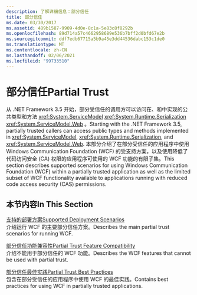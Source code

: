 ```yaml
---
description: 了解详细信息：部分信任
title: 部分信任
ms.date: 03/30/2017
ms.assetid: 489b1587-9909-4d0e-8c1a-5e83c8f8292b
ms.openlocfilehash: 89d714a57c4662958689e536b7bff2d0bfd67e2b
ms.sourcegitcommit: ddf7edb67715a5b9a45e3dd44536dabc153c1de0
ms.translationtype: MT
ms.contentlocale: zh-CN
ms.lasthandoff: 02/06/2021
ms.locfileid: "99733510"
---
```

# <a name="partial-trust"></a><span data-ttu-id="a5e84-103">部分信任</span><span class="sxs-lookup"><span data-stu-id="a5e84-103">Partial Trust</span></span>

<span data-ttu-id="a5e84-104">从 .NET Framework 3.5 开始，部分受信任的调用方可以访问在、和中实现的公共类型和方法 <xref:System.ServiceModel> <xref:System.Runtime.Serialization> <xref:System.ServiceModel.Web> 。</span><span class="sxs-lookup"><span data-stu-id="a5e84-104">Starting with the .NET Framework 3.5, partially trusted callers can access public types and methods implemented in <xref:System.ServiceModel>, <xref:System.Runtime.Serialization>, and <xref:System.ServiceModel.Web>.</span></span> <span data-ttu-id="a5e84-105">本部分介绍了在部分受信任的应用程序中使用 Windows Communication Foundation (WCF) 的受支持方案，以及使用降低了代码访问安全 (CA) 权限的应用程序可使用的 WCF 功能的有限子集。</span><span class="sxs-lookup"><span data-stu-id="a5e84-105">This section describes supported scenarios for using Windows Communication Foundation (WCF) within a partially trusted application as well as the limited subset of WCF functionality available to applications running with reduced code access security (CAS) permissions.</span></span>  
  
## <a name="in-this-section"></a><span data-ttu-id="a5e84-106">本节内容</span><span class="sxs-lookup"><span data-stu-id="a5e84-106">In This Section</span></span>  

 [<span data-ttu-id="a5e84-107">支持的部署方案</span><span class="sxs-lookup"><span data-stu-id="a5e84-107">Supported Deployment Scenarios</span></span>](supported-deployment-scenarios.md)  
 <span data-ttu-id="a5e84-108">介绍运行 WCF 的主要部分信任方案。</span><span class="sxs-lookup"><span data-stu-id="a5e84-108">Describes the main partial trust scenarios for running WCF.</span></span>  
  
 [<span data-ttu-id="a5e84-109">部分信任功能兼容性</span><span class="sxs-lookup"><span data-stu-id="a5e84-109">Partial Trust Feature Compatibility</span></span>](partial-trust-feature-compatibility.md)  
 <span data-ttu-id="a5e84-110">介绍不能用于部分信任的 WCF 功能。</span><span class="sxs-lookup"><span data-stu-id="a5e84-110">Describes the WCF features that cannot be used with partial trust.</span></span>  
  
 [<span data-ttu-id="a5e84-111">部分信任最佳实践</span><span class="sxs-lookup"><span data-stu-id="a5e84-111">Partial Trust Best Practices</span></span>](partial-trust-best-practices.md)  
 <span data-ttu-id="a5e84-112">包含在部分受信任的应用程序中使用 WCF 的最佳实践。</span><span class="sxs-lookup"><span data-stu-id="a5e84-112">Contains best practices for using WCF in partially trusted applications.</span></span>
